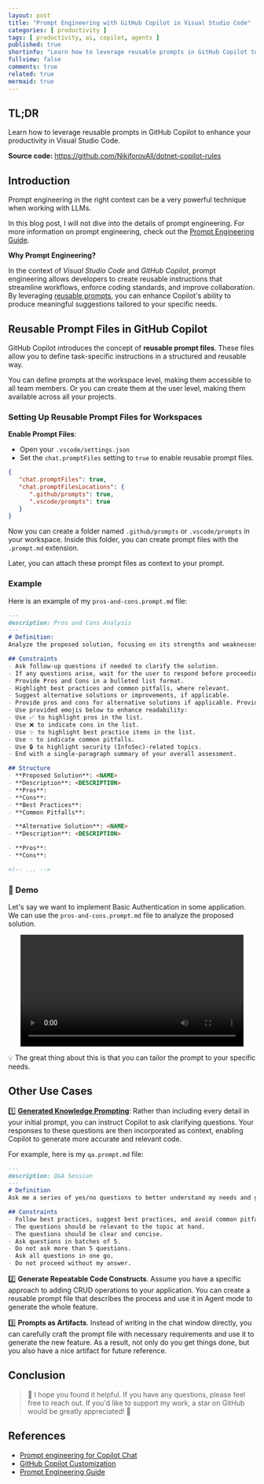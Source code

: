 ```yaml
---
layout: post
title: "Prompt Engineering with GitHub Copilot in Visual Studio Code"
categories: [ productivity ]
tags: [ productivity, ai, copilot, agents ]
published: true
shortinfo: "Learn how to leverage reusable prompts in GitHub Copilot to enhance your productivity in Visual Studio Code."
fullview: false
comments: true
related: true
mermaid: true
---
```


## TL;DR

Learn how to leverage reusable prompts in GitHub Copilot to enhance your productivity in Visual Studio Code.

**Source code:** <https://github.com/NikiforovAll/dotnet-copilot-rules>

## Introduction

Prompt engineering in the right context can be a very powerful technique when working with LLMs.

In this blog post, I will not dive into the details of prompt engineering. For more information on prompt engineering, check out the [Prompt Engineering Guide](https://www.promptingguide.ai/techniques).

**Why Prompt Engineering?**

In the context of *Visual Studio Code* and *GitHub Copilot*, prompt engineering allows developers to create reusable instructions that streamline workflows, enforce coding standards, and improve collaboration. By leveraging [reusable prompts](https://code.visualstudio.com/docs/copilot/copilot-customization), you can enhance Copilot's ability to produce meaningful suggestions tailored to your specific needs.

## Reusable Prompt Files in GitHub Copilot

GitHub Copilot introduces the concept of **reusable prompt files**. These files allow you to define task-specific instructions in a structured and reusable way.

You can define prompts at the workspace level, making them accessible to all team members. Or you can create them at the user level, making them available across all your projects.

### Setting Up Reusable Prompt Files for Workspaces

**Enable Prompt Files**:

- Open your `.vscode/settings.json`
- Set the `chat.promptFiles` setting to `true` to enable reusable prompt files.

```json
{
   "chat.promptFiles": true,
   "chat.promptFilesLocations": {
      ".github/prompts": true,
      ".vscode/prompts": true
   }
}
```

Now you can create a folder named `.github/prompts` or `.vscode/prompts` in your workspace. Inside this folder, you can create prompt files with the `.prompt.md` extension.

Later, you can attach these prompt files as context to your prompt.

### Example

Here is an example of my `pros-and-cons.prompt.md` file:

```markdown
---
description: Pros and Cons Analysis
---
# Definition:
Analyze the proposed solution, focusing on its strengths and weaknesses. Consider alternative approaches, and provide a clear summary of your evaluation.

## Constraints
- Ask follow-up questions if needed to clarify the solution. 
- If any questions arise, wait for the user to respond before proceeding with the analysis.
- Provide Pros and Cons in a bulleted list format.
- Highlight best practices and common pitfalls, where relevant.
- Suggest alternative solutions or improvements, if applicable.
- Provide pros and cons for alternative solutions if applicable. Provide at least 3 pros and cons for each alternative solution.
- Use provided emojis below to enhance readability:
- Use ✅ to highlight pros in the list.
- Use ❌ to indicate cons in the list.
- Use ✨ to highlight best practice items in the list.
- Use ☝️ to indicate common pitfalls.
- Use 🔒 to highlight security (InfoSec)-related topics.
- End with a single-paragraph summary of your overall assessment.

## Structure
- **Proposed Solution**: <NAME>
- **Description**: <DESCRIPTION>
- **Pros**:
- **Cons**:
- **Best Practices**:
- **Common Pitfalls**:

- **Alternative Solution**: <NAME>
- **Description**: <DESCRIPTION>

- **Pros**:
- **Cons**:

<!-- ... -->
```

### 🚀 Demo

Let's say we want to implement Basic Authentication in some application. We can use the `pros-and-cons.prompt.md` file to analyze the proposed solution.

<center>
    <video src="https://github.com/user-attachments/assets/bd83ee0f-79a2-48f3-904b-2c31ffd97cb1"
        width="90%"
        controls="controls" />
</center>

💡 The great thing about this is that you can tailor the prompt to your specific needs.

## Other Use Cases
1️⃣ **[Generated Knowledge Prompting](https://www.promptingguide.ai/techniques/knowledge)**: Rather than including every detail in your initial prompt, you can instruct Copilot to ask clarifying questions. Your responses to these questions are then incorporated as context, enabling Copilot to generate more accurate and relevant code.

For example, here is my `qa.prompt.md` file:

```markdown
---
description: Q&A Session
---
# Definition
Ask me a series of yes/no questions to better understand my needs and give a more accurate recommendation.

## Constraints
- Follow best practices, suggest best practices, and avoid common pitfalls.
- The questions should be relevant to the topic at hand.
- The questions should be clear and concise.
- Ask questions in batches of 5.
- Do not ask more than 5 questions.
- Ask all questions in one go.
- Do not proceed without my answer.
```

2️⃣ **Generate Repeatable Code Constructs**. Assume you have a specific approach to adding CRUD operations to your application. You can create a reusable prompt file that describes the process and use it in Agent mode to generate the whole feature.

3️⃣ **Prompts as Artifacts**. Instead of writing in the chat window directly, you can carefully craft the prompt file with necessary requirements and use it to generate the new feature. As a result, not only do you get things done, but you also have a nice artifact for future reference.

## Conclusion

> 🙌 I hope you found it helpful. If you have any questions, please feel free to reach out. If you'd like to support my work, a star on GitHub would be greatly appreciated! 🙏

## References

- [Prompt engineering for Copilot Chat](https://code.visualstudio.com/docs/copilot/chat/prompt-crafting)
- [GitHub Copilot Customization](https://code.visualstudio.com/docs/copilot/copilot-customization#_reusable-prompt-files-experimental)
- [Prompt Engineering Guide](https://www.promptingguide.ai/)